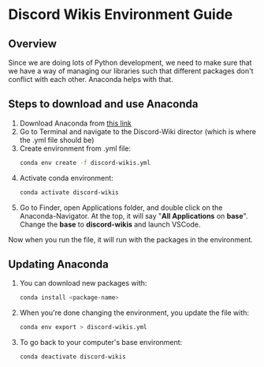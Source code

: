 # Discord Wikis Environment Guide

## Overview
Since we are doing lots of Python development, we need to make sure that we have a way of managing our libraries such that different packages don't conflict with each other. Anaconda helps with that.

## Steps to download and use Anaconda
1. Download Anaconda from [this link](https://www.anaconda.com/download/success)
2. Go to Terminal and navigate to the Discord-Wiki director (which is where the .yml file should be)
3. Create environment from .yml file:
    ```bash
    conda env create -f discord-wikis.yml
    ```
4. Activate conda environment:
    ```bash
    conda activate discord-wikis
    ```
5. Go to Finder, open Applications folder, and double click on the Anaconda-Navigator. At the top, it will say "**All Applications** on **base**". Change the **base** to **discord-wikis** and launch VSCode.

Now when you run the file, it will run with the packages in the environment.

## Updating Anaconda
1. You can download new packages with:
    ```bash
    conda install <package-name>
    ```
2. When you're done changing the environment, you update the file with:
    ```bash
    conda env export > discord-wikis.yml
    ```
3. To go back to your computer's base environment:
    ```bash
    conda deactivate discord-wikis
    ```